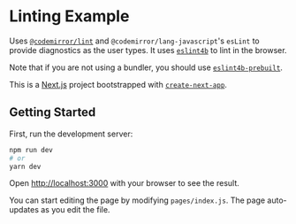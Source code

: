 # Linting Example

Uses [`@codemirror/lint`](https://github.com/codemirror/lint) and `@codemirror/lang-javascript`'s `esLint` to provide diagnostics as the user types. It uses [`eslint4b`](https://github.com/mysticatea/eslint4b) to lint in the browser.

Note that if you are not using a bundler, you should use [`eslint4b-prebuilt`](https://www.npmjs.com/package/eslint4b-prebuilt).

This is a [Next.js](https://nextjs.org/) project bootstrapped with [`create-next-app`](https://github.com/vercel/next.js/tree/canary/packages/create-next-app).

## Getting Started

First, run the development server:

```bash
npm run dev
# or
yarn dev
```

Open [http://localhost:3000](http://localhost:3000) with your browser to see the result.

You can start editing the page by modifying `pages/index.js`. The page auto-updates as you edit the file.
